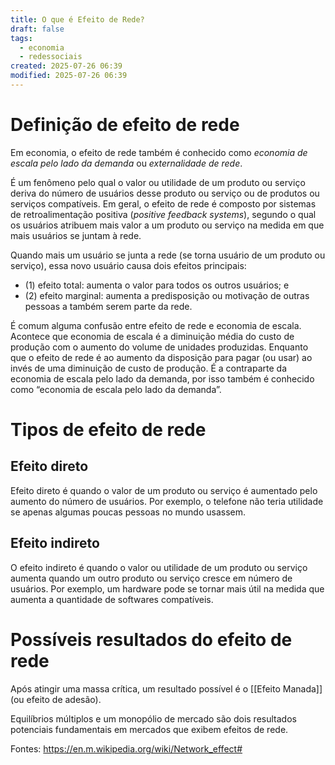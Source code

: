 ```yaml
---
title: O que é Efeito de Rede?
draft: false
tags:
  - economia
  - redessociais
created: 2025-07-26 06:39
modified: 2025-07-26 06:39
---
```

# Definição de efeito de rede

Em economia, o efeito de rede também é conhecido como *economia de escala pelo lado da demanda* ou *externalidade de rede*.

É um fenômeno pelo qual o valor ou utilidade de um produto ou serviço deriva do número de usuários desse produto ou serviço ou de produtos ou serviços compatíveis. Em geral, o efeito de rede é composto por sistemas de retroalimentação positiva (*positive feedback systems*), segundo o qual os usuários atribuem mais valor a um produto ou serviço na medida em que mais usuários se juntam à rede.

Quando mais um usuário se junta a rede (se torna usuário de um produto ou serviço), essa novo usuário causa dois efeitos principais: 
- (1) efeito total: aumenta o valor para todos os outros usuários; e 
- (2) efeito marginal: aumenta a predisposição ou motivação de outras pessoas a também serem parte da rede.

É comum alguma confusão entre efeito de rede e economia de escala. Acontece que economia de escala é a diminuição média do custo de produção com o aumento do volume de unidades produzidas. Enquanto que o efeito de rede é ao aumento da disposição para pagar (ou usar) ao invés de uma diminuição de custo de produção. É a contraparte da economia de escala pelo lado da demanda, por isso também é conhecido como “economia de escala pelo lado da demanda”.

# Tipos de efeito de rede

## Efeito direto

Efeito direto é quando o valor de um produto ou serviço é aumentado pelo aumento do número de usuários. Por exemplo, o telefone não teria utilidade se apenas algumas poucas pessoas no mundo usassem.
## Efeito indireto
O efeito indireto é quando o valor ou utilidade de um produto ou serviço aumenta quando um outro produto ou serviço cresce em número de usuários. Por exemplo, um hardware pode se tornar mais útil na medida que aumenta a quantidade de softwares compatíveis. 

# Possíveis resultados do efeito de rede

Após atingir uma massa crítica, um resultado possível é o [[Efeito Manada]] (ou efeito de adesão).

Equilíbrios múltiplos e um monopólio de mercado são dois resultados potenciais fundamentais em mercados que exibem efeitos de rede.

Fontes:
https://en.m.wikipedia.org/wiki/Network_effect#

